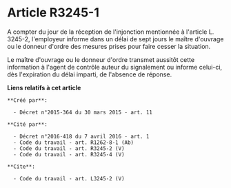 # Article R3245-1

A compter du jour de la réception de l'injonction mentionnée à l'article L. 3245-2, l'employeur informe dans un délai de sept
jours le maître d'ouvrage ou le donneur d'ordre des mesures prises pour faire cesser la situation. 

Le maître d'ouvrage ou le donneur d'ordre transmet aussitôt cette information à l'agent de contrôle auteur du signalement ou
informe celui-ci, dès l'expiration du délai imparti, de l'absence de réponse.

**Liens relatifs à cet article**

	**Créé par**:

	  - Décret n°2015-364 du 30 mars 2015 - art. 11

	**Cité par**:

	  - Décret n°2016-418 du 7 avril 2016 - art. 1
	  - Code du travail - art. R1262-8-1 (Ab)
	  - Code du travail - art. R3245-2 (V)
	  - Code du travail - art. R3245-4 (V)

	**Cite**:

	  - Code du travail - art. L3245-2 (V)
